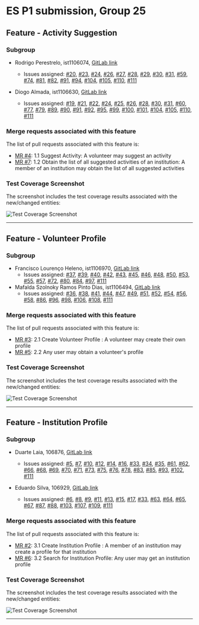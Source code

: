 # ES P1 submission, Group 25

## Feature - Activity Suggestion

### Subgroup
- Rodrigo Perestrelo, ist1106074, [GitLab link](https://gitlab.rnl.tecnico.ulisboa.pt/ist1106074)  
  + Issues assigned: [#20](https://gitlab.rnl.tecnico.ulisboa.pt/es/issues/20), [#23](https://gitlab.rnl.tecnico.ulisboa.pt/es/issues/23), [#24](https://gitlab.rnl.tecnico.ulisboa.pt/es/issues/24), [#26](https://gitlab.rnl.tecnico.ulisboa.pt/es/issues/26), [#27](https://gitlab.rnl.tecnico.ulisboa.pt/es/issues/27), [#28](https://gitlab.rnl.tecnico.ulisboa.pt/es/issues/28), [#29](https://gitlab.rnl.tecnico.ulisboa.pt/es/issues/29), [#30](https://gitlab.rnl.tecnico.ulisboa.pt/es/issues/30), [#31](https://gitlab.rnl.tecnico.ulisboa.pt/es/issues/31), [#59](https://gitlab.rnl.tecnico.ulisboa.pt/es/issues/59), [#74](https://gitlab.rnl.tecnico.ulisboa.pt/es/issues/74), [#81](https://gitlab.rnl.tecnico.ulisboa.pt/es/issues/81), [#82](https://gitlab.rnl.tecnico.ulisboa.pt/es/issues/82), [#91](https://gitlab.rnl.tecnico.ulisboa.pt/es/issues/91), [#94](https://gitlab.rnl.tecnico.ulisboa.pt/es/issues/94), [#104](https://gitlab.rnl.tecnico.ulisboa.pt/es/issues/104), [#105](https://gitlab.rnl.tecnico.ulisboa.pt/es/issues/105), [#110](https://gitlab.rnl.tecnico.ulisboa.pt/es/issues/110), [#111](https://gitlab.rnl.tecnico.ulisboa.pt/es/issues/111)

- Diogo Almada, ist1106630, [GitLab link](https://gitlab.rnl.tecnico.ulisboa.pt/ist1106630)  
  + Issues assigned: [#19](https://gitlab.rnl.tecnico.ulisboa.pt/es/issues/19), [#21](https://gitlab.rnl.tecnico.ulisboa.pt/es/issues/21), [#22](https://gitlab.rnl.tecnico.ulisboa.pt/es/issues/22), [#24](https://gitlab.rnl.tecnico.ulisboa.pt/es/issues/24), [#25](https://gitlab.rnl.tecnico.ulisboa.pt/es/issues/25), [#26](https://gitlab.rnl.tecnico.ulisboa.pt/es/issues/26), [#28](https://gitlab.rnl.tecnico.ulisboa.pt/es/issues/28), [#30](https://gitlab.rnl.tecnico.ulisboa.pt/es/issues/30), [#31](https://gitlab.rnl.tecnico.ulisboa.pt/es/issues/31), [#60](https://gitlab.rnl.tecnico.ulisboa.pt/es/issues/60), [#77](https://gitlab.rnl.tecnico.ulisboa.pt/es/issues/77), [#79](https://gitlab.rnl.tecnico.ulisboa.pt/es/issues/79), [#89](https://gitlab.rnl.tecnico.ulisboa.pt/es/issues/89), [#90](https://gitlab.rnl.tecnico.ulisboa.pt/es/issues/90), [#91](https://gitlab.rnl.tecnico.ulisboa.pt/es/issues/91), [#92](https://gitlab.rnl.tecnico.ulisboa.pt/es/issues/92), [#95](https://gitlab.rnl.tecnico.ulisboa.pt/es/issues/95), [#99](https://gitlab.rnl.tecnico.ulisboa.pt/es/issues/99), [#100](https://gitlab.rnl.tecnico.ulisboa.pt/es/issues/100), [#101](https://gitlab.rnl.tecnico.ulisboa.pt/es/issues/101), [#104](https://gitlab.rnl.tecnico.ulisboa.pt/es/issues/104), [#105](https://gitlab.rnl.tecnico.ulisboa.pt/es/issues/105), [#110](https://gitlab.rnl.tecnico.ulisboa.pt/es/issues/110), [#111](https://gitlab.rnl.tecnico.ulisboa.pt/es/issues/111)

 
### Merge requests associated with this feature

The list of pull requests associated with this feature is:

 - [MR #4](https://gitlab.rnl.tecnico.ulisboa.pt/es/es25-25/-/merge_requests/4): 1.1 Suggest Activity: A volunteer may suggest an activity
 - [MR #7](https://gitlab.rnl.tecnico.ulisboa.pt/es/es25-25/-/merge_requests/7): 1.2 Obtain the list of all suggested activities of an institution: A member of an institution may obtain the list of all suggested activities

### Test Coverage Screenshot

The screenshot includes the test coverage results associated with the new/changed entities:

![Test Coverage Screenshot](https://gitlab.rnl.tecnico.ulisboa.pt/es/es25-25/-/raw/markdown/markdown/coverage-activity-suggestion.png)

---

## Feature - Volunteer Profile

### Subgroup
 - Francisco Lourenço Heleno, ist1106970, [GitLab link](https://gitlab.rnl.tecnico.ulisboa.pt/ist1106970)
   + Issues assigned: [#37](https://gitlab.rnl.tecnico.ulisboa.pt/es/es25-25/-/issues/37), [#39](https://gitlab.rnl.tecnico.ulisboa.pt/es/es25-25/-/issues/39), [#40](https://gitlab.rnl.tecnico.ulisboa.pt/es/es25-25/-/issues/40), [#42](https://gitlab.rnl.tecnico.ulisboa.pt/es/es25-25/-/issues/42), [#43](https://gitlab.rnl.tecnico.ulisboa.pt/es/es25-25/-/issues/43), [#45](https://gitlab.rnl.tecnico.ulisboa.pt/es/es25-25/-/issues/45), [#46](https://gitlab.rnl.tecnico.ulisboa.pt/es/es25-25/-/issues/46), [#48](https://gitlab.rnl.tecnico.ulisboa.pt/es/es25-25/-/issues/48), [#50](https://gitlab.rnl.tecnico.ulisboa.pt/es/es25-25/-/issues/50), [#53](https://gitlab.rnl.tecnico.ulisboa.pt/es/es25-25/-/issues/53), [#55](https://gitlab.rnl.tecnico.ulisboa.pt/es/es25-25/-/issues/55), [#57](https://gitlab.rnl.tecnico.ulisboa.pt/es/es25-25/-/issues/57), [#72](https://gitlab.rnl.tecnico.ulisboa.pt/es/es25-25/-/issues/72), [#80](https://gitlab.rnl.tecnico.ulisboa.pt/es/es25-25/-/issues/80), [#84](https://gitlab.rnl.tecnico.ulisboa.pt/es/es25-25/-/issues/84), [#97](https://gitlab.rnl.tecnico.ulisboa.pt/es/es25-25/-/issues/97), [#111](https://gitlab.rnl.tecnico.ulisboa.pt/es/es25-25/-/issues/111)
 - Mafalda Szolnoky Ramos Pinto Dias, ist1106494, [GitLab link](https://gitlab.rnl.tecnico.ulisboa.pt/ist1106494)
   + Issues assigned: [#36](https://gitlab.rnl.tecnico.ulisboa.pt/es/es25-25/-/issues/36), [#38](https://gitlab.rnl.tecnico.ulisboa.pt/es/es25-25/-/issues/38), [#41](https://gitlab.rnl.tecnico.ulisboa.pt/es/es25-25/-/issues/41), [#44](https://gitlab.rnl.tecnico.ulisboa.pt/es/es25-25/-/issues/44), [#47](https://gitlab.rnl.tecnico.ulisboa.pt/es/es25-25/-/issues/47), [#49](https://gitlab.rnl.tecnico.ulisboa.pt/es/es25-25/-/issues/49), [#51](https://gitlab.rnl.tecnico.ulisboa.pt/es/es25-25/-/issues/51), [#52](https://gitlab.rnl.tecnico.ulisboa.pt/es/es25-25/-/issues/52), [#54](https://gitlab.rnl.tecnico.ulisboa.pt/es/es25-25/-/issues/54), [#56](https://gitlab.rnl.tecnico.ulisboa.pt/es/es25-25/-/issues/56), [#58](https://gitlab.rnl.tecnico.ulisboa.pt/es/es25-25/-/issues/58), [#86](https://gitlab.rnl.tecnico.ulisboa.pt/es/es25-25/-/issues/86), [#96](https://gitlab.rnl.tecnico.ulisboa.pt/es/es25-25/-/issues/96), [#98](https://gitlab.rnl.tecnico.ulisboa.pt/es/es25-25/-/issues/98), [#106](https://gitlab.rnl.tecnico.ulisboa.pt/es/es25-25/-/issues/106), [#108](https://gitlab.rnl.tecnico.ulisboa.pt/es/es25-25/-/issues/108), [#111](https://gitlab.rnl.tecnico.ulisboa.pt/es/es25-25/-/issues/111)

### Merge requests associated with this feature

The list of pull requests associated with this feature is:

 - [MR #3](https://gitlab.rnl.tecnico.ulisboa.pt/es/es25-25/-/merge_requests/3): 2.1 Create Volunteer Profile : A volunteer may create their own profile
 - [MR #5](https://gitlab.rnl.tecnico.ulisboa.pt/es/es25-25/-/merge_requests/5): 2.2 Any user may obtain a volunteer's profile

### Test Coverage Screenshot

The screenshot includes the test coverage results associated with the new/changed entities:

![Test Coverage Screenshot](https://gitlab.rnl.tecnico.ulisboa.pt/es/es25-25/-/raw/markdown/markdown/coverage-volunteer-profile.png)

---

## Feature - Institution Profile

### Subgroup
 - Duarte Laia, 106876, [GitLab link](https://gitlab.rnl.tecnico.ulisboa.pt/ist1106876)
   + Issues assigned: [#5](https://gitlab.rnl.tecnico.ulisboa.pt/es/es25-25/-/issues/5), [#7](https://gitlab.rnl.tecnico.ulisboa.pt/es/es25-25/-/issues/7), [#10](https://gitlab.rnl.tecnico.ulisboa.pt/es/es25-25/-/issues/10), [#12](https://gitlab.rnl.tecnico.ulisboa.pt/es/es25-25/-/issues/12), [#14](https://gitlab.rnl.tecnico.ulisboa.pt/es/es25-25/-/issues/14), [#16](https://gitlab.rnl.tecnico.ulisboa.pt/es/es25-25/-/issues/16), [#33](https://gitlab.rnl.tecnico.ulisboa.pt/es/es25-25/-/issues/33), [#34](https://gitlab.rnl.tecnico.ulisboa.pt/es/es25-25/-/issues/34), [#35](https://gitlab.rnl.tecnico.ulisboa.pt/es/es25-25/-/issues/35), [#61](https://gitlab.rnl.tecnico.ulisboa.pt/es/es25-25/-/issues/61), [#62](https://gitlab.rnl.tecnico.ulisboa.pt/es/es25-25/-/issues/62), [#66](https://gitlab.rnl.tecnico.ulisboa.pt/es/es25-25/-/issues/66), [#68](https://gitlab.rnl.tecnico.ulisboa.pt/es/es25-25/-/issues/68), [#69](https://gitlab.rnl.tecnico.ulisboa.pt/es/es25-25/-/issues/69), [#70](https://gitlab.rnl.tecnico.ulisboa.pt/es/es25-25/-/issues/70), [#71](https://gitlab.rnl.tecnico.ulisboa.pt/es/es25-25/-/issues/71), [#73](https://gitlab.rnl.tecnico.ulisboa.pt/es/es25-25/-/issues/73), [#75](https://gitlab.rnl.tecnico.ulisboa.pt/es/es25-25/-/issues/75), [#76](https://gitlab.rnl.tecnico.ulisboa.pt/es/es25-25/-/issues/76), [#78](https://gitlab.rnl.tecnico.ulisboa.pt/es/es25-25/-/issues/78), [#83](https://gitlab.rnl.tecnico.ulisboa.pt/es/es25-25/-/issues/83), [#85](https://gitlab.rnl.tecnico.ulisboa.pt/es/es25-25/-/issues/85), [#93](https://gitlab.rnl.tecnico.ulisboa.pt/es/es25-25/-/issues/93), [#102](https://gitlab.rnl.tecnico.ulisboa.pt/es/es25-25/-/issues/102), [#111](https://gitlab.rnl.tecnico.ulisboa.pt/es/issues/111)

 - Eduardo Silva, 106929, [GitLab link](https://gitlab.rnl.tecnico.ulisboa.pt/ist1106929)
   + Issues assigned: [#6](https://gitlab.rnl.tecnico.ulisboa.pt/es/es25-25/-/issues/6), [#8](https://gitlab.rnl.tecnico.ulisboa.pt/es/es25-25/-/issues/8), [#9](https://gitlab.rnl.tecnico.ulisboa.pt/es/es25-25/-/issues/9), [#11](https://gitlab.rnl.tecnico.ulisboa.pt/es/es25-25/-/issues/11), [#13](https://gitlab.rnl.tecnico.ulisboa.pt/es/es25-25/-/issues/13), [#15](https://gitlab.rnl.tecnico.ulisboa.pt/es/es25-25/-/issues/15), [#17](https://gitlab.rnl.tecnico.ulisboa.pt/es/es25-25/-/issues/17), [#33](https://gitlab.rnl.tecnico.ulisboa.pt/es/es25-25/-/issues/33), [#63](https://gitlab.rnl.tecnico.ulisboa.pt/es/es25-25/-/issues/63), [#64](https://gitlab.rnl.tecnico.ulisboa.pt/es/es25-25/-/issues/64), [#65](https://gitlab.rnl.tecnico.ulisboa.pt/es/es25-25/-/issues/65), [#67](https://gitlab.rnl.tecnico.ulisboa.pt/es/es25-25/-/issues/67), [#87](https://gitlab.rnl.tecnico.ulisboa.pt/es/es25-25/-/issues/87), [#88](https://gitlab.rnl.tecnico.ulisboa.pt/es/es25-25/-/issues/88), [#103](https://gitlab.rnl.tecnico.ulisboa.pt/es/es25-25/-/issues/103), [#107](https://gitlab.rnl.tecnico.ulisboa.pt/es/es25-25/-/issues/107), [#109](https://gitlab.rnl.tecnico.ulisboa.pt/es/es25-25/-/issues/109), [#111](https://gitlab.rnl.tecnico.ulisboa.pt/es/issues/111)

 
### Merge requests associated with this feature

The list of pull requests associated with this feature is:

 - [MR #2](https://gitlab.rnl.tecnico.ulisboa.pt/es/es25-25/-/merge_requests/2): 3.1 Create Institution Profile : A member of an institution may create a profile for that institution
 - [MR #6](https://gitlab.rnl.tecnico.ulisboa.pt/es/es25-25/-/merge_requests/6): 3.2 Search for Institution Profile: Any user may get an institution profile

### Test Coverage Screenshot

The screenshot includes the test coverage results associated with the new/changed entities:

![Test Coverage Screenshot](https://gitlab.rnl.tecnico.ulisboa.pt/es/es25-25/-/raw/markdown/markdown/coverage-institution-profile.png)

---